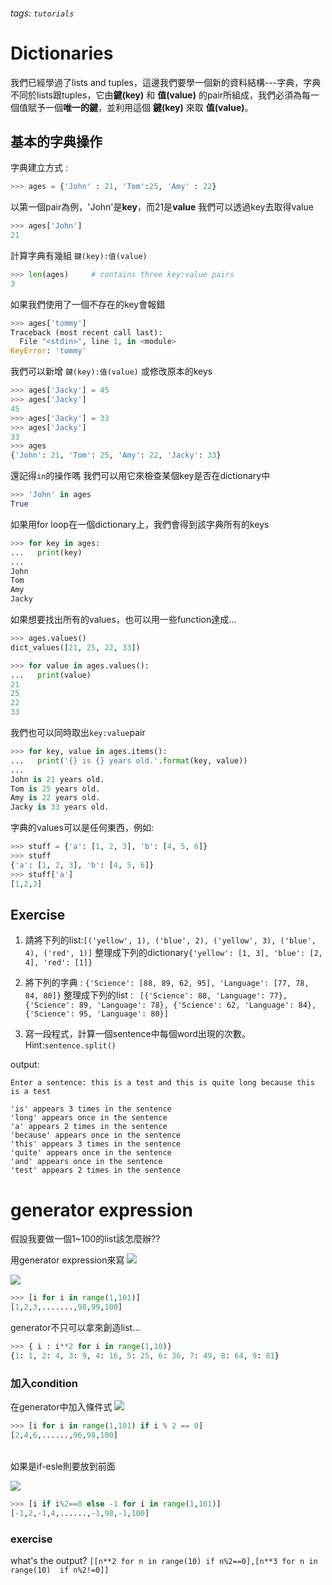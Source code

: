 ###### tags: `tutorials`

# Dictionaries

我們已經學過了lists and tuples，這邊我們要學一個新的資料結構---字典，字典不同於lists跟tuples，它由**鍵(key)** 和 **值(value)** 的pair所組成，我們必須為每一個值賦予一個**唯一的鍵**，並利用這個 **鍵(key)** 來取 **值(value)**。

## 基本的字典操作

字典建立方式 : 
```python
>>> ages = {'John' : 21, 'Tom':25, 'Amy' : 22}
```

以第一個pair為例，'John'是**key**，而21是**value**
我們可以透過key去取得value
```python
>>> ages['John']
21
```

計算字典有幾組 ```鍵(key):值(value)```
```python
>>> len(ages)     # contains three key:value pairs
3
```

如果我們使用了一個不存在的key會報錯
```python
>>> ages['tommy']
Traceback (most recent call last):
  File "<stdin>", line 1, in <module>
KeyError: 'tommy'
```

我們可以新增 ```鍵(key):值(value)``` 或修改原本的keys

```python
>>> ages['Jacky'] = 45
>>> ages['Jacky']
45
>>> ages['Jacky'] = 33
>>> ages['Jacky']
33
>>> ages
{'John': 21, 'Tom': 25, 'Amy': 22, 'Jacky': 33}
```

還記得`in`的操作嗎 我們可以用它來檢查某個key是否在dictionary中

```python
>>> 'John' in ages
True
```

如果用for loop在一個dictionary上，我們會得到該字典所有的keys

```python
>>> for key in ages:
...   print(key)
...
John
Tom
Amy
Jacky
```

如果想要找出所有的values，也可以用一些function達成...

```python
>>> ages.values()
dict_values([21, 25, 22, 33])

>>> for value in ages.values():
...   print(value)
21
25
22
33
```

我們也可以同時取出`key:value`pair

```python
>>> for key, value in ages.items():
...   print('{} is {} years old.'.format(key, value))
...
John is 21 years old.
Tom is 25 years old.
Amy is 22 years old.
Jacky is 33 years old.
```

字典的values可以是任何東西，例如:

```python
>>> stuff = {'a': [1, 2, 3], 'b': [4, 5, 6]}
>>> stuff
{'a': [1, 2, 3], 'b': [4, 5, 6]}
>>> stuff['a']
[1,2,3]
```


## Exercise
1. 請將下列的list:`[('yellow', 1), ('blue', 2), ('yellow', 3), ('blue', 4), ('red', 1)]` 
整理成下列的dictionary`{'yellow': [1, 3], 'blue': [2, 4], 'red': [1]}`

2. 將下列的字典 : `{'Science': [88, 89, 62, 95], 'Language': [77, 78, 84, 80]}`
整理成下列的list : `
[{'Science': 88, 'Language': 77}, {'Science': 89, 'Language': 78}, {'Science': 62, 'Language': 84}, {'Science': 95, 'Language': 80}]`

3. 寫一段程式，計算一個sentence中每個word出現的次數。 Hint:`sentence.split()`

output:
```
Enter a sentence: this is a test and this is quite long because this is a test

'is' appears 3 times in the sentence
'long' appears once in the sentence
'a' appears 2 times in the sentence
'because' appears once in the sentence
'this' appears 3 times in the sentence
'quite' appears once in the sentence
'and' appears once in the sentence
'test' appears 2 times in the sentence
```



# generator expression

假設我要做一個1~100的list該怎麼辦??


用generator expression來寫
![](https://i.imgur.com/bM2cyQJ.png)

![](https://i.imgur.com/kqiWYn1.png)


```python
>>> [i for i in range(1,101)]
[1,2,3,.......,98,99,100]
```

generator不只可以拿來創造list...
```python
>>> { i : i**2 for i in range(1,10)}
{1: 1, 2: 4, 3: 9, 4: 16, 5: 25, 6: 36, 7: 49, 8: 64, 9: 81}
```

### 加入condition

在generator中加入條件式
![](https://i.imgur.com/Wrdiw8u.png)


```python
>>> [i for i in range(1,101) if i % 2 == 0]
[2,4,6,......,96,98,100]
```

<br>
如果是if-esle則要放到前面

![](https://i.imgur.com/eQYf3R7.png)

```python
>>> [i if i%2==0 else -1 for i in range(1,101)]
[-1,2,-1,4,......,-1,98,-1,100]
```


### exercise
what's the output? `[[n**2 for n in range(10) if n%2==0],[n**3 for n in range(10)  if n%2!=0]]`